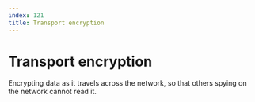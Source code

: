 ```yaml
---
index: 121
title: Transport encryption
---
```

# Transport encryption

Encrypting data as it travels across the network, so that others spying on the network cannot read it.